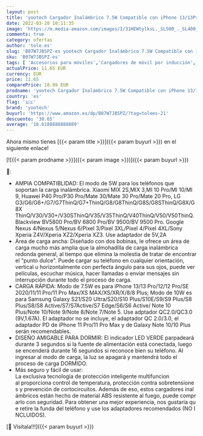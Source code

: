 ```yaml
---
layout: post
title: 'yootech Cargador Inalámbrico 7.5W Compatible con iPhone 13/13Pro/12/12Pro/SE 2020/11/11Pro/11Pro MAX/XS/XR/XS MAX/X/8 10W para Galaxy S20+/S20 Ultra/S10+/Note 10/S10E/S9/Note 9/S8/Note8 NO Adaptador '
date: 2022-03-20 10:11:35
image: 'https://m.media-amazon.com/images/I/31HEWtylksL._SL500_._SL400_.jpg'
comments: true
category: ofertas
author: 'tole.es'
slug: 'B07W7JBSPZ-es yootech Cargador Inalámbrico 7.5W Compatible con iPhone...'
sku: 'B07W7JBSPZ-es'
tags: [ 'Accesorios para móviles','Cargadores de móvil por inducción','Cargadores para móviles','Comunicación móvil y accesorios','Electrónica','iphone','yootech', ]
actualPrice: 11.65 EUR
currency: EUR
price: 11.65
comparePrice: 18.99 EUR
prodname: 'yootech Cargador Inalámbrico 7.5W Compatible con iPhone 13/13Pro/12/12Pro/SE 2020/11/11Pro/11Pro MAX/XS/XR/XS MAX/X/8 10W para Galaxy S20+/S20 Ultra/S10+/Note 10/S10E/S9/Note 9/S8/Note8 NO Adaptador '
country: 'es'
flag: '🇪🇸'
brand: 'yootech'
buyurl: 'https://www.amazon.es/dp/B07W7JBSPZ/?tag=tolees-21'
descuento: '38.65'
average: '16.6188888888889'
---
```


Ahora mismo tienes [{{< param title >}}]({{< param buyurl >}}) en el siguiente enlace!

[![{{< param prodname >}}]({{< param image >}})]({{< param buyurl >}})

🔎:

- AMPIA COMPATIBLIDAD: El modo de 5W para los teléfonos que soportan la carga inalámbrica. Xiaomi MIX 2S,MIX 3,MI 10 Pro/MI 10/MI 9, Huawei P40 Pro/P30 Pro/Mate 30/Mate 30 Pro/Mate 20 Pro, LG G3/G6/G6+/G7/G7ThinQ/G7+ThinQ/G8/G8ThinQ/G8S/G8SThinQ/G8X/G8X ThinQ/V30/V30+/V30SThinQ/V35/V35ThinQ/V40ThinQ/V50/V50ThinQ. Blackview BV5800 Pro/BV 6800 Pro/BV 9500/BV 9500 Pro. Google Nexus 4/Nexus 5/Nexus 6/Pixel 3/Pixel 3XL/Pixel 4/Pixel 4XL/Sony Xperia Z4V/Xperia XZ2/Xperia XZ3. Use adaptador de 5V,2A
- Área de carga ancha: Diseñado con dos bobinas, le ofrece un área de carga mucho más amplia que la almohadilla de carga inalámbrica redonda general, al tiempo que elimina la molestia de tratar de encontrar el "punto dulce". Puede cargar su teléfono en cualquier orientación, vertical u horizontalmente con perfecta ángulo para sus ojos, puede ver películas, escuchar música, hacer llamadas o enviar mensajes sin interrupción durante todo el proceso de carga.
- CARGA RÁPIDA: Modo de 7.5W es para iPhone 13/13 Pro/12/12 Pro/SE 2020/11/11 Pro/11 Pro Max/XS MAX/XS/XR/X/8/8 Plus; Modo de 10W es para Samsung Galaxy S21/S20 Ultra/S20/S10 Plus/S10E/S9/S9 Plus/S8 Plus/S8/S8 Active/S7/S7Active/S7 Edge/S6/S6 Active/ Note 10 Plus/Note 10/Note 9/Note 8/Note 7/Note 5. Use adptador QC2.0/QC3.0 (9V,1.67A). El adaptador no se incluye, el adaptador QC 2.0/3.0, el adaptador PD de iPhone 11 Pro/11 Pro Max y de Galaxy Note 10/10 Plus serán recomendables.
- DISEÑO AMIGABLE PARA DORMIR: El indicador LED VERDE parpadeará durante 3 segundos si la fuente de alimentación está conectada, luego se encenderá durante 16 segundos si reconoce bien su teléfono. Al ingresar al modo de carga, la luz se apagará y mantendrá todo el proceso de carga DORMIDO.
- Más seguro y fácil de usar: La exclusiva tecnología de protección inteligente multifuncion al proporciona control de temperatura, protección contra sobretensiones y prevención de cortocircuitos. Además de eso, estos cargadores inalámbricos están hecho de material ABS resistente al fuego, puede comprarlo con seguridad. Para obtener una mejor experiencia, nos gustaría que retire la funda del teléfono y use los adaptadores recomendados (NO INCLUIDOS).

[🛒 Visítala!!!]({{< param buyurl >}})
